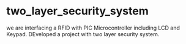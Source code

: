 # two_layer_security_system
we are interfacing a RFID with PIC Microcontroller including LCD and Keypad. DEveloped a project with two layer security system.
